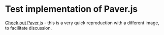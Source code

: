 # Test implementation of Paver.js

[Check out Paver.js](https://github.com/terrymun/paver) - this is a very quick reproduction with a different image, to facilitate discussion.